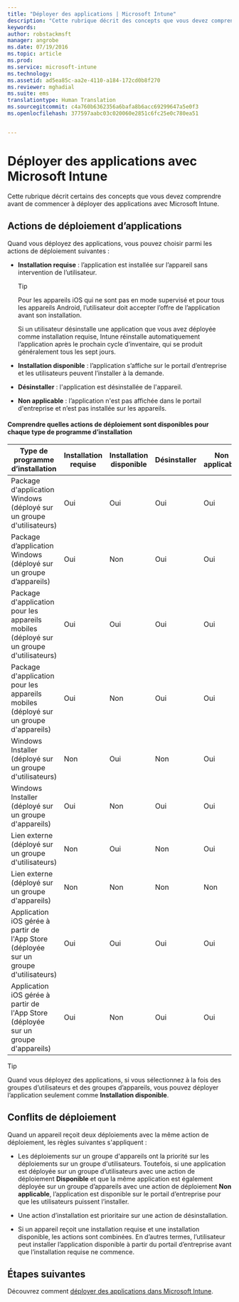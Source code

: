 ```yaml
---
title: "Déployer des applications | Microsoft Intune"
description: "Cette rubrique décrit des concepts que vous devez comprendre avant de commencer à déployer des applications avec Intune."
keywords: 
author: robstackmsft
manager: angrobe
ms.date: 07/19/2016
ms.topic: article
ms.prod: 
ms.service: microsoft-intune
ms.technology: 
ms.assetid: ad5ea85c-aa2e-4110-a184-172cd0b8f270
ms.reviewer: mghadial
ms.suite: ems
translationtype: Human Translation
ms.sourcegitcommit: c4a760b6362356a6bafa8b6acc69299647a5e0f3
ms.openlocfilehash: 377597aabc03c020060e2851c6fc25e0c780ea51


---
```


# Déployer des applications avec Microsoft Intune

Cette rubrique décrit certains des concepts que vous devez comprendre avant de commencer à déployer des applications avec Microsoft Intune.


## Actions de déploiement d’applications
Quand vous déployez des applications, vous pouvez choisir parmi les actions de déploiement suivantes :

-   **Installation requise** : l’application est installée sur l’appareil sans intervention de l’utilisateur.

    > [!TIP]
    > Pour les appareils iOS qui ne sont pas en mode supervisé et pour tous les appareils Android, l’utilisateur doit accepter l’offre de l’application avant son installation.
    >
    >  Si un utilisateur désinstalle une application que vous avez déployée comme installation requise, Intune réinstalle automatiquement l’application après le prochain cycle d’inventaire, qui se produit généralement tous les sept jours.

-   **Installation disponible** : l’application s’affiche sur le portail d’entreprise et les utilisateurs peuvent l’installer à la demande.

-   **Désinstaller** : l'application est désinstallée de l'appareil.

-   **Non applicable** : l’application n'est pas affichée dans le portail d'entreprise et n’est pas installée sur les appareils.

#### Comprendre quelles actions de déploiement sont disponibles pour chaque type de programme d’installation

|Type de programme d’installation|Installation requise|Installation disponible|Désinstaller|Non applicable|
|------------------|--------------------|---------------------|-------------|------------------|
|Package d'application Windows (déployé sur un groupe d'utilisateurs)|Oui|Oui|Oui|Oui|
|Package d’application Windows (déployé sur un groupe d’appareils)|Oui|Non|Oui|Oui|
|Package d'application pour les appareils mobiles (déployé sur un groupe d'utilisateurs)|Oui|Oui|Oui|Oui|
|Package d'application pour les appareils mobiles (déployé sur un groupe d'appareils)|Oui|Non|Oui|Oui|
|Windows Installer (déployé sur un groupe d'utilisateurs)|Non|Oui|Non|Oui|
|Windows Installer (déployé sur un groupe d'appareils)|Oui|Non|Oui|Oui|
|Lien externe (déployé sur un groupe d'utilisateurs)|Non|Oui|Non|Oui|
|Lien externe (déployé sur un groupe d'appareils)|Non|Non|Non|Non|
|Application iOS gérée à partir de l'App Store (déployée sur un groupe d'utilisateurs)|Oui|Oui|Oui|Oui|
|Application iOS gérée à partir de l'App Store (déployée sur un groupe d'appareils)|Oui|Non|Oui|Oui|
> [!TIP]
> Quand vous déployez des applications, si vous sélectionnez à la fois des groupes d’utilisateurs et des groupes d’appareils, vous pouvez déployer l’application seulement comme **Installation disponible**.

## Conflits de déploiement
Quand un appareil reçoit deux déploiements avec la même action de déploiement, les règles suivantes s'appliquent :

-   Les déploiements sur un groupe d'appareils ont la priorité sur les déploiements sur un groupe d'utilisateurs. Toutefois, si une application est déployée sur un groupe d’utilisateurs avec une action de déploiement **Disponible** et que la même application est également déployée sur un groupe d’appareils avec une action de déploiement **Non applicable**, l’application est disponible sur le portail d’entreprise pour que les utilisateurs puissent l’installer.

-   Une action d’installation est prioritaire sur une action de désinstallation.

-   Si un appareil reçoit une installation requise et une installation disponible, les actions sont combinées. En d’autres termes, l’utilisateur peut installer l’application disponible à partir du portail d’entreprise avant que l’installation requise ne commence.


## Étapes suivantes

Découvrez comment [déployer des applications dans Microsoft Intune](deploy-apps-in-microsoft-intune.md).



<!--HONumber=Jul16_HO4-->


